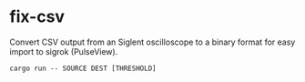 # fix-csv

Convert CSV output from an Siglent oscilloscope to a binary format for easy import to sigrok (PulseView).

```
cargo run -- SOURCE DEST [THRESHOLD]
```
